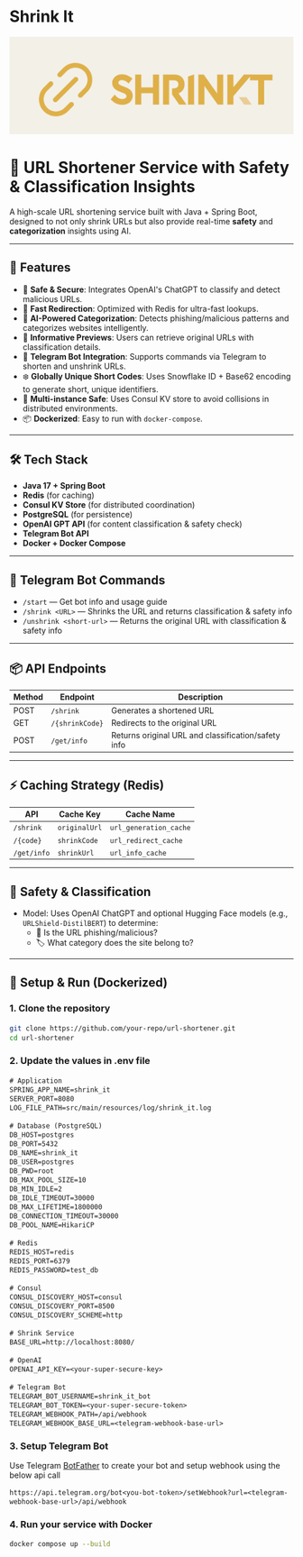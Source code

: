 # Shrink It

![Shrinkt_Logo](src/main/resources/image/Photo.png )

# 🔗 URL Shortener Service with Safety & Classification Insights

A high-scale URL shortening service built with Java + Spring Boot, designed to not only shrink URLs but also provide real-time **safety** and **categorization** insights using AI.

---

## 🚀 Features

- 🔐 **Safe & Secure**: Integrates OpenAI's ChatGPT to classify and detect malicious URLs.
- 🎯 **Fast Redirection**: Optimized with Redis for ultra-fast lookups.
- 🧠 **AI-Powered Categorization**: Detects phishing/malicious patterns and categorizes websites intelligently.
- 🧾 **Informative Previews**: Users can retrieve original URLs with classification details.
- 🤖 **Telegram Bot Integration**: Supports commands via Telegram to shorten and unshrink URLs.
- ❄️ **Globally Unique Short Codes**: Uses Snowflake ID + Base62 encoding to generate short, unique identifiers.
- 🔁 **Multi-instance Safe**: Uses Consul KV store to avoid collisions in distributed environments.
- 📦 **Dockerized**: Easy to run with `docker-compose`.

---

## 🛠️ Tech Stack

- **Java 17 + Spring Boot**
- **Redis** (for caching)
- **Consul KV Store** (for distributed coordination)
- **PostgreSQL** (for persistence)
- **OpenAI GPT API** (for content classification & safety check)
- **Telegram Bot API**
- **Docker + Docker Compose**

---

## 📱 Telegram Bot Commands

- `/start` — Get bot info and usage guide
- `/shrink <URL>` — Shrinks the URL and returns classification & safety info
- `/unshrink <short-url>` — Returns the original URL with classification & safety info

---

## 📦 API Endpoints

| Method | Endpoint              | Description                                      |
|--------|-----------------------|--------------------------------------------------|
| POST   | `/shrink`             | Generates a shortened URL                        |
| GET    | `/{shrinkCode}`       | Redirects to the original URL                    |
| POST   | `/get/info`           | Returns original URL and classification/safety info |

---

## ⚡ Caching Strategy (Redis)

| API        | Cache Key                     | Cache Name             |
|------------|-------------------------------|------------------------|
| `/shrink`  | `originalUrl`                 | `url_generation_cache` |
| `/{code}`  | `shrinkCode`                  | `url_redirect_cache`   |
| `/get/info`| `shrinkUrl`                   | `url_info_cache`       |

---

## 🧪 Safety & Classification

- Model: Uses OpenAI ChatGPT and optional Hugging Face models (e.g., `URLShield-DistilBERT`) to determine:
    - 🚨 Is the URL phishing/malicious?
    - 🏷️ What category does the site belong to?

---

## 🧰 Setup & Run (Dockerized)

### 1. Clone the repository

```bash
git clone https://github.com/your-repo/url-shortener.git
cd url-shortener
```

### 2. Update the values in .env file
```
# Application
SPRING_APP_NAME=shrink_it
SERVER_PORT=8080
LOG_FILE_PATH=src/main/resources/log/shrink_it.log

# Database (PostgreSQL)
DB_HOST=postgres
DB_PORT=5432
DB_NAME=shrink_it
DB_USER=postgres
DB_PWD=root
DB_MAX_POOL_SIZE=10
DB_MIN_IDLE=2
DB_IDLE_TIMEOUT=30000
DB_MAX_LIFETIME=1800000
DB_CONNECTION_TIMEOUT=30000
DB_POOL_NAME=HikariCP

# Redis
REDIS_HOST=redis
REDIS_PORT=6379
REDIS_PASSWORD=test_db

# Consul
CONSUL_DISCOVERY_HOST=consul
CONSUL_DISCOVERY_PORT=8500
CONSUL_DISCOVERY_SCHEME=http

# Shrink Service
BASE_URL=http://localhost:8080/

# OpenAI
OPENAI_API_KEY=<your-super-secure-key>

# Telegram Bot
TELEGRAM_BOT_USERNAME=shrink_it_bot
TELEGRAM_BOT_TOKEN=<your-super-secure-token>
TELEGRAM_WEBHOOK_PATH=/api/webhook
TELEGRAM_WEBHOOK_BASE_URL=<telegram-webhook-base-url>

```

### 3. Setup Telegram Bot
Use Telegram [BotFather](https://telegram.me/BotFather) to create your bot and setup webhook using the below api call
```text
https://api.telegram.org/bot<you-bot-token>/setWebhook?url=<telegram-webhook-base-url>/api/webhook
```

### 4. Run your service with Docker
```bash
docker compose up --build
```
